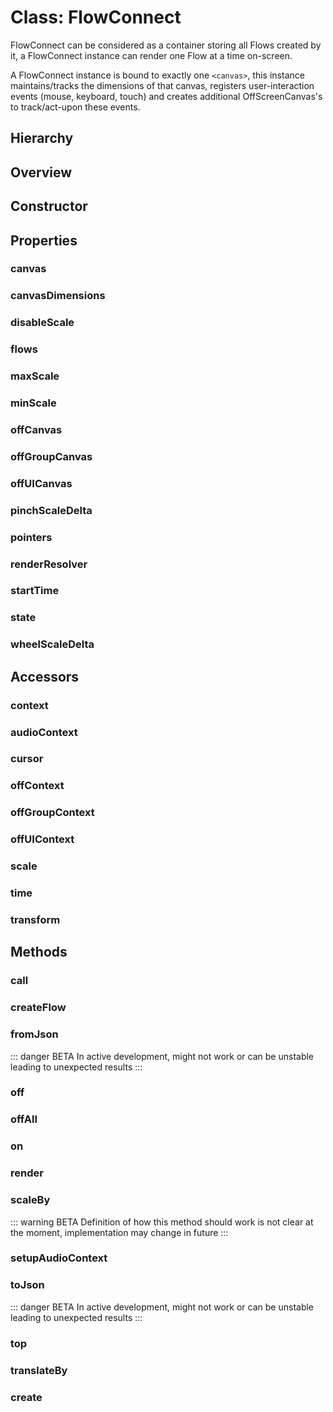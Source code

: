 # Class: FlowConnect

FlowConnect can be considered as a container storing all Flows created by it, a FlowConnect instance can render one Flow at a time on-screen.

A FlowConnect instance is bound to exactly one <code>&lt;canvas&gt;</code>, this instance maintains/tracks the dimensions of that canvas, registers user-interaction events (mouse, keyboard, touch) and creates additional OffScreenCanvas's to track/act-upon these events.

## Hierarchy

<Hierarchy :extend="{name: 'Hooks', link: './hooks.html'}" />

## Overview

<Overview :data="data" />

## Constructor

<Method type="constructor">
<template v-slot:signature
>new FlowConnect(<strong>mount?: </strong><em>HTMLCanvasElement</em> | <em>HTMLDivElement</em>):
<em><Ref to="#class-flowconnect">FlowConnect</Ref></em>
</template>
<template v-slot:params>
<Param name="mount?"><em>HTMLCanvasElement</em> | <em>HTMLDivElement</em></Param>
HTML element (div or canvas) on which FlowConnect will render <Ref to="./flow">Flows</Ref>, if no mount is provided, a new canvas element will be created and attached to document body
</template>
</Method>

## Properties

### canvas

<Property type="property" name="canvas">
<template v-slot:type>
<em>HTMLCanvasElement</em>
</template>
<template v-slot:desc>
Reference to the canvas element on which the <Ref to="./flow">Flows</Ref> are rendered
</template>
</Property>

### canvasDimensions

<Property type="property" name="canvasDimensions">
<template v-slot:type>
<em><Ref to="../interfaces/dimension">Dimension</Ref></em>
</template>
<template v-slot:desc>
Canvas's absolute position and dimension from viewport origin (top-left)
</template>
<template v-slot:default>

```js:no-line-numbers
{ top: 0, left: 0, width: 0, height: 0 }
```
</template>
</Property>

### disableScale

<Property type="property" name="disableScale">
<template v-slot:type>
<em>boolean</em>
</template>
<template v-slot:desc>
Disables zoom in/out (or pinch on touch devices)
</template>
<template v-slot:default>false</template>
</Property>

### flows

<Property type="property" name="flows">
<template v-slot:type>
<em><Ref to="./flow">Flow</Ref>[]</em>
</template>
<template v-slot:desc>
Reference to all the flows created by a <Ref to="./flow-connect">FlowConnect</Ref> instance
</template>
<template v-slot:default>[]</template>
</Property>

### maxScale

<Property type="property" name="maxScale">
<template v-slot:type>
<em>number</em>
</template>
<template v-slot:default>5</template>
</Property>

### minScale

<Property type="property" name="minScale">
<template v-slot:type>
<em>number</em>
</template>
<template v-slot:default>0.1</template>
</Property>

### offCanvas

<Property type="property" name="offCanvas">
<template v-slot:type>
<em>HTMLCanvasElement</em> | <em>OffscreenCanvas</em>
</template>
<template v-slot:desc>
An offscreen canvas created by FlowConnect for rendering color hit-maps of <Ref to="./node">Nodes</Ref>
<img alt="Node hit-map" class="zoomable my-1" src="/images/node-hit-map.png" />
</template>
</Property>

### offGroupCanvas

<Property type="property" name="offGroupCanvas">
<template v-slot:type>
<em>HTMLCanvasElement</em> | <em>OffscreenCanvas</em>
</template>
<template v-slot:desc>
An offscreen canvas created by FlowConnect for rendering color hit-maps of <Ref to="./group">Groups</Ref>
<img alt="Group hit-map" class="zoomable my-1" src="/images/group-hit-map.png" />
</template>
</Property>

### offUICanvas

<Property type="property" name="offUICanvas">
<template v-slot:type>
<em>HTMLCanvasElement</em> | <em>OffscreenCanvas</em>
</template>
<template v-slot:desc>
An offscreen canvas created by FlowConnect for rendering color hit-maps for <Ref to="./ui-node">UINodes</Ref> and <Ref to="./terminal">Terminals</Ref> of <Ref to="./node">Nodes</Ref>
<img alt="UI hit-map" class="zoomable my-1" src="/images/ui-hit-map.png" />
</template>
</Property>

### pinchScaleDelta

<Property type="property" name="pinchScaleDelta">
<template v-slot:type>
<em>number</em>
</template>
<template v-slot:desc>
Amount of zoom in every pinch event, can be used as sensitivity control.<br/>
Value must be greater than 1.0
</template>
<template v-slot:default>1.02</template>
</Property>

### pointers

<Property type="property" name="pointers">
<template v-slot:type>
<em><Ref to="../interfaces/pointer">Pointer</Ref>[]</em>
</template>
<template v-slot:desc>
Currently active pointers in any user-interaction (mouse or touch).

For e.g. while pinching (zooming) on touch devices, this array will contain two pointers each representing an individual touch.

While on mouse based devices, this array will only contain one pointer representing the mouse cursor at any given time.
</template>
<template v-slot:default>[]</template>
</Property>

### renderResolver

<Property type="property" :extras="['readonly']" name="renderResolver">
<template v-slot:type>
{<br/>
  <span class="ml-1">
    <Optional class="mr-0p5" /><strong>connector: </strong>
    <Ref to="../interfaces/render-resolver">RenderResolver</Ref
    >&lt;<Ref to="./connector">Connector</Ref>,
    <Ref to="../interfaces/connector-renderparams">ConnectorRenderParams</Ref>&gt;
  </span><br/>
  <span class="ml-1">
    <Optional class="mr-0p5" /><strong>group?: </strong>
    <Ref to="../interfaces/render-resolver">RenderResolver</Ref
    >&lt;<Ref to="./group">Group</Ref>,
    <Ref to="../interfaces/group-renderparams">GroupRenderParams</Ref>&gt;
  </span><br/>
  <span class="ml-1">
    <Optional class="mr-0p5" /><strong>node?: </strong>
    <Ref to="../interfaces/render-resolver">RenderResolver</Ref
    >&lt;<Ref to="./node">Node</Ref>,
    <Ref to="../interfaces/node-renderparams">NodeRenderParams</Ref>&gt;
  </span><br/>
  <span class="ml-1">
    <Optional class="mr-0p5" /><strong>nodeButton?: </strong>
    <Ref to="../interfaces/render-resolver">RenderResolver</Ref
    >&lt;<Ref to="./node-button">NodeButton</Ref>,
    <Ref to="../interfaces/nodebutton-renderparams">NodeButtonRenderParams</Ref>&gt;
  </span><br/>
  <span class="ml-1">
    <Optional class="mr-0p5" /><strong>terminal?: </strong>
    <Ref to="../interfaces/render-resolver">RenderResolver</Ref
    >&lt;<Ref to="./terminal">Terminal</Ref>,
    <Ref to="../interfaces/terminal-renderparams">TerminalRenderParams</Ref>&gt;
  </span><br/>
  <span class="ml-1">
    <Optional class="mr-0p5" /><strong>uiContainer?: </strong>
    <Ref to="../interfaces/render-resolver">RenderResolver</Ref
    >&lt;<Ref to="./container">Container</Ref>,
    <Ref to="../interfaces/container-renderparams">ContainerRenderParams</Ref>&gt;
  </span>
<br/>}
</template>
<template v-slot:desc>
A <Ref to="../interfaces/render-resolver">RenderResolver</Ref> which is scoped to the FlowConnect instance.

Any custom render functions specified using this resolver will affect every <Ref to="./flow">Flow</Ref> created by this FlowConnect instance
</template>
<template v-slot:default>{}</template>
</Property>

### startTime

<Property type="property" name="startTime">
<template v-slot:type>
<em>number</em>
</template>
<template v-slot:desc>
Time (in ms) when one or more flows created by this FlowConnect instance was started
</template>
<template v-slot:default>-1</template>
</Property>

### state

<Property type="property" name="state">
<template v-slot:type>
<em><Ref to="../interfaces/flow-connect-state">FlowConnectState</Ref></em>
</template>
<template v-slot:default>
<Ref to="../interfaces/flow-connect-state">FlowConnectState</Ref>.<Ref to="../interfaces/flow-connect-state#stopped">Stopped</Ref>
</template>
</Property>

### wheelScaleDelta

<Property type="property" name="wheelScaleDelta">
<template v-slot:type>
<em>number</em>
</template>
<template v-slot:desc>
Amount of zoom in every mouse wheel/scroll event, can be used as sensitivity control.<br/>
Value must be greater than 1.0
</template>
<template v-slot:default>1.05</template>
</Property>

## Accessors

### context

<Property type="accessor" name="context" :extras="['readonly']">
<template v-slot:type>
<em>CanvasRenderingContext2D</em>
</template>
<template v-slot:desc>
Rendering context of <Ref to="#canvas">canvas</Ref>
</template>
</Property>

### audioContext

<Property type="accessor" name="audioContext" :extras="['readonly']">
<template v-slot:type>
<em>AudioContext</em>
</template>
</Property>


### cursor

<Property type="accessor" name="cursor">
<template v-slot:type>
<em>string</em>
</template>
<template v-slot:desc>
CSS property of <Ref to="#canvas">canvas</Ref>
</template>
</Property>

### offContext

<Property type="accessor" name="offContext" :extras="['readonly']">
<template v-slot:type>
<em>CanvasRenderingContext2D</em> | <em>OffscreenCanvasRenderingContext2D</em>
</template>
<template v-slot:desc>
Rendering context of <Ref to="#offcanvas">offCanvas</Ref>
</template>
</Property>

### offGroupContext

<Property type="accessor" name="offGroupContext" :extras="['readonly']">
<template v-slot:type>
<em>CanvasRenderingContext2D</em> | <em>OffscreenCanvasRenderingContext2D</em>
</template>
<template v-slot:desc>
Rendering context of <Ref to="#offgroupcanvas">offGroupCanvas</Ref>
</template>
</Property>

### offUIContext

<Property type="accessor" name="offUIContext" :extras="['readonly']">
<template v-slot:type>
<em>CanvasRenderingContext2D</em> | <em>OffscreenCanvasRenderingContext2D</em>
</template>
<template v-slot:desc>
Rendering context of <Ref to="#offuicanvas">offUICanvas</Ref>
</template>
</Property>

### scale

<Property type="accessor" name="scale" :extras="['readonly']">
<template v-slot:type>
<em>number</em>
</template>
<template v-slot:desc>
Current scale value as specified by <Ref to="#transform">transform</Ref>
</template>
</Property>

### time

<Property type="accessor" name="time" :extras="['readonly']">
<template v-slot:type>
<em>number</em>
</template>
<template v-slot:desc>
No. of milliseconds passed since the start of one or more <Ref to="./flow">Flows</Ref>
</template>
</Property>

### transform

<Property type="accessor" name="transform" :extras="['readonly']">
<template v-slot:type>
<em>DOMMatrix</em>
</template>
<template v-slot:desc>
Current transformation matrix of all the canvases
</template>
</Property>

## Methods

### call

<Method type="method-inherited">
<template v-slot:inherit>
<Icon type="inherited" />from <Ref to="./hooks">Hooks</Ref>.<Ref to="./hooks#call">call</Ref>
</template>
</Method>

### createFlow

<Method type="method">
<template v-slot:signature
>createFlow(<strong>options?: </strong><em><Ref to="../interfaces/flow-options">FlowOptions</Ref></em>):
<em><Ref to="./flow">Flow</Ref></em>
</template>
<template v-slot:params>
<Param name="options?">
<em><Ref to="../interfaces/flow-options">FlowOptions</Ref></em>
<template v-slot:default-value><em><Ref to="../functions/default-flow-options">DefaultFlowOptions</Ref></em></template>
</Param>
</template>
<template v-slot:return>
<em><Ref to="./flow">Flow</Ref></em>
</template>
<template v-slot:example>

```js:no-line-numbers
let flow = flowConnect.createFlow({
  name: "Example Flow",
  rules: {
    r: ["r", "image"],
    g: ["g", "image"],
    b: ["b", "image"]
    image: ['image']
  },
  terminalColors: {
    r: '#ff0000',
    g: '#00ff00',
    b: '#0000ff',
    image: 'purple'
  }
});
```
</template>
</Method>

### fromJson

::: danger BETA
In active development, might not work or can be unstable leading to unexpected results
:::

<Method type="method">
<template v-slot:signature
>fromJson(<strong>json: </strong><em>string</em>):
<em><Ref to="./flow">Flow</Ref></em>
</template>
<template v-slot:desc>
Creates a flow from json string
</template>
<template v-slot:params>
<Param name="json"><em>string</em></Param>
Expected schema is <Ref to="../interfaces/serialized-flow">SerializedFlow</Ref>
</template>
<template v-slot:return>
<em><Ref to="./flow">Flow</Ref></em>
</template>
</Method>

### off

<Method type="method-inherited">
<template v-slot:inherit>
<Icon type="inherited" />from <Ref to="./hooks">Hooks</Ref>.<Ref to="./hooks#off">off</Ref>
</template>
</Method>

### offAll

<Method type="method-inherited">
<template v-slot:inherit>
<Icon type="inherited" />from <Ref to="./hooks">Hooks</Ref>.<Ref to="./hooks#offall">offAll</Ref>
</template>
</Method>

### on

<Method type="method-inherited">
<template v-slot:inherit>
<Icon type="inherited" />from <Ref to="./hooks">Hooks</Ref>.<Ref to="./hooks#on">on</Ref>
</template>
</Method>

### render

<Method type="method">
<template v-slot:signature
>render(<strong>flow: </strong><em><Ref to="./flow">Flow</Ref></em>):
<em>void</em>
</template>
<template v-slot:desc>
Starts rendering the flow on <Ref to="#canvas">canvas</Ref> irrespective of whether the given flow is a root flow or a <Ref to="./subflow-node">subflow</Ref>
</template>
<template v-slot:params>
<Param name="flow"><em><Ref to="./flow">Flow</Ref></em></Param>
</template>
<template v-slot:return>
<em>void</em>
</template>
</Method>

### scaleBy

::: warning BETA
Definition of how this method should work is not clear at the moment, implementation may change in future
:::

<Method type="method">
<template v-slot:signature
>scaleBy(<strong>scale: </strong><em>number</em>, <strong>scaleOrigin: </strong><em><Ref to="./vector">Vector2</Ref></em>):
<em>void</em>
</template>
<template v-slot:desc>
Scales the <Ref to="#canvas">canvas</Ref> programmatically
</template>
<template v-slot:params>
<Param name="scale"><em>number</em></Param>
<Param name="scaleOrigin"><em><Ref to="./vector">Vector2</Ref></em></Param>
</template>
<template v-slot:return>
<em>void</em>
</template>
</Method>

### setupAudioContext

<Method type="method-async">
<template v-slot:signature
>setupAudioContext():
<em>Promise&lt;void&gt;</em>
</template>
<template v-slot:desc>
Creates an AudioContext if not already created, generates and loads utility AudioWorklets mainly used by <Ref to="../../standard-nodes/audio">StandardNodes.Audio</Ref> module

::: warning Note
If FlowConnect is created using its static <Ref to="#create">create</Ref> method, this method gets called automatically
:::
If a FlowConnect instance is created using the <Ref to="#constructor">constructor</Ref>, this method will not be called and AudioContext with all its utility AudioWorklets may not be present, which is good for a scenario where you don't need WebAudio support right away at the time of FlowConnect instantiation but require it at a later stage or on user-demand, in which case this method can come in handy.
</template>
<template v-slot:return><em>Promise&lt;void&gt;</em></template>
</Method>

### toJson

::: danger BETA
In active development, might not work or can be unstable leading to unexpected results
:::

<Method type="method">
<template v-slot:signature
>toJson(<strong>flow: </strong><em><Ref to="./flow">Flow</Ref></em>):
<em>string</em>
</template>
<template v-slot:desc>
Serializes a flow to a json string
</template>
<template v-slot:params>
<Param name="flow"><em><Ref to="./flow">Flow</Ref></em></Param>
</template>
<template v-slot:return>
<em>string</em> (<Ref to="../interfaces/serialized-flow">SerializedFlow</Ref> schema)
</template>
</Method>

### top

<Method type="method">
<template v-slot:signature
>top(): <em>void</em>
</template>
<template v-slot:desc>
Renders the root flow of the flow-tree.

A flow-tree gets created if you have nested flows which can be achieved using <Ref to="./subflow-node">SubFlowNodes</Ref>

A root Flow is one which sits at the top of this tree, or in other words, its a Flow from which all the other flows and subflows were created.
</template>
<template v-slot:return>
<em>void</em>
</template>
<template v-slot:example>

```js:no-line-numbers
let a = flowConnect.createFlow({ name: 'Flow A' });
let b = flowConnect.createFlow({ name: 'Flow B' });
let c = flowConnect.createFlow({ name: 'Flow C' });
a.addSubFlow(b);
a.addSubFlow(c);
let d = flowConnect.createFlow({ name: 'Flow D' });
b.addSubFlow(d);
let e = flowConnect.createFlow({ name: 'Flow E' });
let f = flowConnect.createFlow({ name: 'Flow F' });
c.addSubFlow(e);
c.addSubFlow(f);
```
<img alt="Flow-tree" src="/images/flow-tree.png" />

If for e.g. Flow D is currently being rendered on <Ref to="#canvas">canvas</Ref> then calling this method would start rendering Flow A instead (which is the root flow)
</template>
</Method>

### translateBy

<Method type="method">
<template v-slot:signature
>translateBy(<strong>delta: </strong><em><Ref to="./vector">Vector2</Ref></em>):
<em>void</em>
</template>
<template v-slot:desc>
Translates (pans) the <Ref to="#canvas">canvas</Ref> programmatically
</template>
<template v-slot:params>
<Param name="delta"><em><Ref to="./vector">Vector2</Ref></em></Param>
</template>
<template v-slot:return>
<em>void</em>
</template>
</Method>

### create

<Method type="method-static-async">
<template v-slot:signature
>create(<strong>mount?: </strong><em>HTMLCanvasElement</em> | <em>HTMLDivElement</em>):
<em>Promise&lt;<Ref to="#class-flowconnect">FlowConnect</Ref>&gt;</em>
</template>
<template v-slot:desc>
Creates a FlowConnect instance with WebAudio support (AudioContext and utility AudioWorklets) already setup

See also <Ref to="#setupaudiocontext">setupAudioContext</Ref> to get more info on how this is different than just creating a FlowConnect using its <Ref to="#constructor">constructor</Ref>.
</template>
<template v-slot:params>
<Param name="mount?"><em>HTMLCanvasElement</em> | <em>HTMLDivElement</em></Param>
</template>
<template v-slot:return>
<em>Promise&lt;<Ref to="#class-flowconnect">FlowConnect</Ref>&gt;</em>
</template>
</Method>

<script setup>
import data from '../../../../../reflections/api/classes/flow-connect.json';
import Hierarchy from '../../../../../components/api/Hierarchy.vue';
import Overview from '../../../../../components/api/Overview.vue';
import Method from '../../../../../components/api/Method.vue';
import Property from '../../../../../components/api/Property.vue';
import Ref from '../../../../../components/api/Ref.vue';
import Param from '../../../../../components/api/Param.vue';
import Optional from '../../../../../components/api/Optional.vue';
import Icon from '../../../../../components/api/Icon.vue';
</script>
